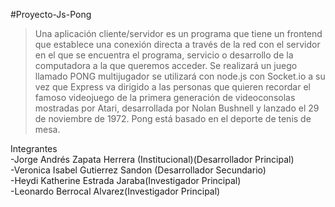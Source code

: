 #Proyecto-Js-Pong

>Una aplicación cliente/servidor es un programa que tiene un frontend que establece una conexión
directa a través de la red con el servidor en el que se encuentra el programa, servicio o desarrollo
de la computadora a la que queremos acceder.
Se realizará un juego llamado PONG multijugador se utilizará con node.js con Socket.io a su vez
que Express va dirigido a las personas que quieren recordar el famoso videojuego de la primera
generación de videoconsolas mostradas por Atari, desarrollada por Nolan Bushnell y lanzado el 29
de noviembre de 1972. Pong está basado en el deporte de tenis de mesa.


Integrantes
<br>
-Jorge Andrés Zapata Herrera (Institucional)(Desarrollador Principal)
<br>
-Veronica Isabel Gutierrez Sandon (Desarrollador Secundario)
<br>
-Heydi Katherine Estrada Jaraba(Investigador Principal)
<br>
-Leonardo Berrocal Alvarez(Investigador Principal)